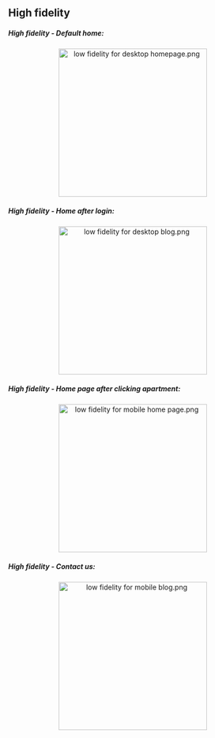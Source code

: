 ## High fidelity ##

##### High fidelity - Default home:
<p align="center">
   <img src="https://github.com/petar-caleta/HCI2019-20/blob/master/design%20prototypes/high%20fidelity/Default%20Home.png" width="300" alt="low fidelity for desktop homepage.png">
   
   
</p>

##### High fidelity - Home after login:
<p align="center">
   <img src="https://github.com/petar-caleta/HCI2019-20/blob/master/design%20prototypes/high%20fidelity/Home%20%20after%20login.png" width="300" alt="low fidelity for desktop blog.png">
   
   
</p>

##### High fidelity - Home page after clicking apartment:
<p align="center">
   <img src="https://github.com/petar-caleta/HCI2019-20/blob/master/design%20prototypes/high%20fidelity/After%20clicking%20on%20apartment%20.png" width="300" alt="low fidelity for mobile home page.png">
   
   
</p>

  ##### High fidelity - Contact us:
<p align="center">
   <img src="https://github.com/petar-caleta/HCI2019-20/blob/master/design%20prototypes/high%20fidelity/Contact%20Us.png" width="300" alt="low fidelity for mobile blog.png">
   
 
</p>
